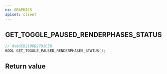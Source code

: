 ```yaml
---
ns: GRAPHICS
apiset: client
---
```

## GET_TOGGLE_PAUSED_RENDERPHASES_STATUS

```c
// 0x86ED21BDB2791CE8
BOOL GET_TOGGLE_PAUSED_RENDERPHASES_STATUS();
```



## Return value

